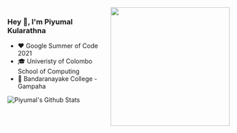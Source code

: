 <img align="right" src="https://media.giphy.com/media/KxbZ21Jnz4YdaLN2co/giphy.gif?cid=ecf05e47dnnanvlfyx0c4pskss8h7nf043qdgn97tprm33ui&rid=giphy.gif&ct=s" width="270">

### Hey 👋, I'm Piyumal Kularathna

- ❤️ Google Summer of Code 2021
- 🎓 Univeristy of Colombo School of Computing
- 🏫 Bandaranayake College - Gampaha 

![Piyumal's Github Stats](https://github-readme-stats.vercel.app/api?username=piyumaldk&count_private=true&show_icons=true&include_all_commits=true&theme=radical)










